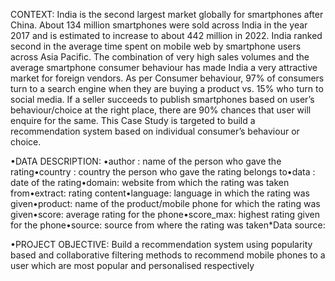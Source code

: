 CONTEXT: India is the second largest market globally for smartphones after China. About 134 million smartphones were sold across India in the year 2017 and is estimated to increase to about 442 million in 2022. India ranked second in the average time spent on mobile web by smartphone  users  across  Asia  Pacific.  The  combination  of  very  high  sales  volumes  and  the  average  smartphone  consumer  behaviour  has made India a very attractive market for foreign vendors. As per Consumer behaviour, 97% of consumers turn to a search engine when they are buying a product vs. 15% who turn to social media. If a seller succeeds to publish smartphones based on user’s behaviour/choice at the right  place,  there  are  90%  chances  that  user  will  enquire  for  the  same.  This  Case  Study  is  targeted  to  build  a  recommendation  system based on individual consumer’s behaviour or choice.

•DATA DESCRIPTION: •author : name of the person who gave the rating•country : country the person who gave the rating belongs to•data : date of the rating•domain: website from which the rating was taken from•extract: rating content•language: language in which the rating was given•product: name of the product/mobile phone for which the rating was given•score: average rating for the phone•score_max: highest rating given for the phone•source: source from where the rating was taken*Data source: 

•PROJECT  OBJECTIVE: Build  a  recommendation  system  using  popularity  based  and  collaborative filtering methods to recommend mobile phones to a user which are most popular and personalised respectively